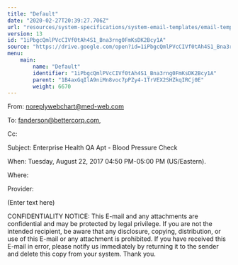 ```yaml
---
title: "Default"
date: "2020-02-27T20:39:27.706Z"
url: "resources/system-specifications/system-email-templates/email-templates-from-scheduler/default.html"
version: 13
id: "1iPbgcQmlPVcCIVf0tAh4S1_Bna3rng0FmKsDK2Bcy1A"
source: "https://drive.google.com/open?id=1iPbgcQmlPVcCIVf0tAh4S1_Bna3rng0FmKsDK2Bcy1A"
menu:
    main:
        name: "Default"
        identifier: "1iPbgcQmlPVcCIVf0tAh4S1_Bna3rng0FmKsDK2Bcy1A"
        parent: "1B4axGqIlA9niMn8voc7pPZy4-1TrVEX2SHZkqIRCj0E"
        weight: 6670
---
```

From: noreplywebchart@med-web.com

To: fanderson@bettercorp.com,

Cc:

Subject: Enterprise Health QA Apt - Blood Pressure Check

When: Tuesday, August 22, 2017 04:50 PM-05:00 PM (US/Eastern).

Where: 

Provider: 

(Enter text here)



CONFIDENTIALITY NOTICE: This E-mail and any attachments are confidential and may be protected by legal privilege. If you are not the intended recipient, be aware that any disclosure, copying, distribution, or use of this E-mail or any attachment is prohibited. If you have received this E-mail in error, please notify us immediately by returning it to the sender and delete this copy from your system. Thank you.



